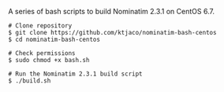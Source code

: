 A series of bash scripts to build Nominatim 2.3.1 on CentOS 6.7.

```
# Clone repository
$ git clone https://github.com/ktjaco/nominatim-bash-centos
$ cd nominatim-bash-centos

# Check permissions
$ sudo chmod +x bash.sh

# Run the Nominatim 2.3.1 build script
$ ./build.sh
```
